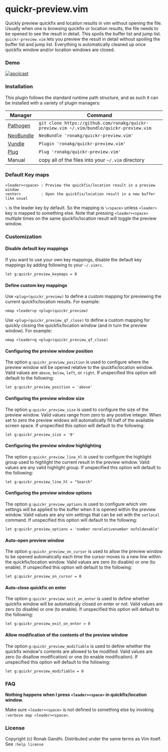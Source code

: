 # quickr-preview.vim

Quickly preview quickfix and location results in vim without opening the file.
Usually when one is browsing quickfix or location results, the file needs to be
opened to see the result in detail. This spoils the buffer list and jump list.
`quickr-preview.vim` lets you preview the result in detail without spoiling the
buffer list and jump list. Everything is automatically cleaned up once quickfix
window and/or location windows are closed.

### Demo

[![asciicast](https://asciinema.org/a/47400.png)](https://asciinema.org/a/47400)

### Installation

This plugin follows the standard runtime path structure, and as such it can be
installed with a variety of plugin managers:

Manager | Command
------- | -------
[Pathogen](https://github.com/tpope/vim-pathogen) |  `git clone https://github.com/ronakg/quickr-preview.vim ~/.vim/bundle/quickr-preview.vim`
[NeoBundle](https://github.com/Shougo/neobundle.vim) | `NeoBundle 'ronakg/quickr-preview.vim'`
[Vundle](https://github.com/gmarik/vundle) | `Plugin 'ronakg/quickr-preview.vim'`
[Plug](https://github.com/junegunn/vim-plug) | `Plug 'ronakg/quickr-preview.vim'`
Manual | copy all of the files into your `~/.vim` directory

### Default Key maps

```
<leader><space> : Preview the quickfix/location result in a preview window
<enter>         : Open the quickfix/location result in a new buffer like usual
```
`\` is the leader key by default. So the mapping is `\<space>` unless `<leader>`
key is mapped to something else. Note that pressing `<leader><space>` multiple
times on the same qiuckfix/location result will toggle the preview window.

### Customization

#### Disable default key mappings
If you want to use your own key mappings, disable the default key mappings by
adding following to your `~/.vimrc`.

```vim
let g:quickr_preview_keymaps = 0
```

#### Define custom key mappings

Use `<plug>(quickr_preview)` to define a custom mapping for previewing the
current quickfix/location results. For example:

```vim
nmap <leader>p <plug>(quickr_preview)
```

Use `<plug>(quickr_preview_qf_close)` to define a custom mapping for quickly
closing the quickfix/location window (and in turn the preview window). For
example:

```vim
nmap <leader>q <plug>(quickr_preview_qf_close)
```

#### Configuring the preview window position
The option `g:quickr_preview_position` is used to configure where the preview
window will be opened relative to the qiuckfix/location window. Valid values are
`above`, `below`, `left`, or `right`. If unspecified this option will default to
the following:

```vim
let g:quickr_preview_position = 'above'
```

#### Configuring the preview window size
The option `g:quickr_preview_size` is used to configure the size of the preview
window. Valid values range from zero to any positive integer. When set to zero
the preview widows will automatically fill half of the available screen space.
If unspecified this option will default to the following:

```vim
let g:quickr_preview_size = '0'
```

#### Configuring the preview window highlighting
The option `g:quickr_preview_line_hl` is used to configure the highlight group
used to highlight the current result in the preview window. Valid values are any
valid highlight group. If unspecified this option will default to the following:

```vim
let g:quickr_preview_line_hl = "Search"
```

#### Configuring the preview window options

The option `g:quickr_preview_options` is used to configure which vim settings will
be applied to the buffer when it is opened within the preview window. Valid values
are any vim settings that can be set with the `setlocal` command. If unspecified
this option will default to the following:
```vim
let g:quickr_preview_options = 'number norelativenumber nofoldenable'
```

#### Auto-open preview window
The option `g:quickr_preview_on_cursor` is used to allow the preview window to
be opened automatically each time the cursor moves to a new line within the
quickfix/location window. Valid values are zero (to disable) or one (to enable).
If unspecified this option will default to the following:

```vim
let g:quickr_preview_on_cursor = 0
```

#### Auto-close quickfix on enter
The option `g:quickr_preview_exit_on_enter` is used to define whether quickfix
window will be automaticaly closed on enter or not. Valid values are zero
(to disable) or one (to enable). If unspecified this option will default to the
following:

```vim
let g:quickr_preview_exit_on_enter = 0
```

#### Allow modification of the contents of the preview window
The option `g:quickr_preview_modifiable` is used to define whether the quickfix
window's contents are allowed to be modified. Valid values are zero (to
disallow modification) or one (to enable modification). If unspecified this
option will default to the following:

```vim
let g:quickr_preview_modifiable = 0
```

### FAQ

**Nothing happens when I press `<leader><space>` in quickfix/location window.**

Make sure `<leader><space>` is not defined to something else by invoking
`:verbose map <leader><space>`.

### License
Copyright (c) Ronak Gandhi. Distributed under the same terms as Vim itself. See
`:help license`
